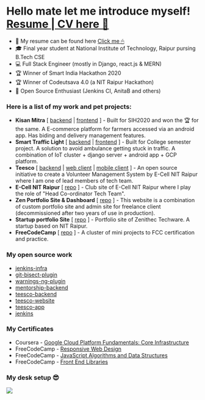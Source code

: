 # Hello mate let me introduce myself! [Resume | CV here 📁](https://docs.google.com/document/d/13jLJZmVaOoLgF61zIrtF7Yj1wDwP8RN9tVCR8It8bDU/edit?usp=sharing)

- 📁 My resume can be found here [Click me 🖱](https://docs.google.com/document/d/13jLJZmVaOoLgF61zIrtF7Yj1wDwP8RN9tVCR8It8bDU/edit?usp=sharing)
- 🎓 Final year student at National Institute of Technology, Raipur pursing B.Tech CSE
- 💻 Full Stack Engineer (mostly in Django, react.js & MERN)
- 🏆 Winner of Smart India Hackathon 2020
- 🏆 Winner of Codeutsava 4.0 (a NIT Raipur Hackathon)
- 🍧 Open Source Enthusiast (Jenkins CI, AnitaB and others)  


### Here is a list of my work and pet projects:

- **Kisan Mitra** [ [backend](https://github.com/naveennvrgup/binaries_web_codeutsava4) | [frontend](https://github.com/ethicalrushi/binaries_app_codeutsava4) ] - Built for SIH2020 and won the 🏆 for the same. A E-commerce platform for farmers accessed via an android app. Has biding and delivery management features.
- **Smart Traffic Light** [ [backend](https://github.com/naveennvrgup/smart-traffic-light) | [frontend](https://github.com/ShristiAgrawal/Smart_traffic_light) ] - Built for College semester project. A solution to avoid ambulance getting stuck in traffic. A combination of IoT cluster + django server + android app + GCP platform.
- **Teesco** [ [backend](https://github.com/naveennvrgup/teesco-backend/tree/dev) | [web client](https://github.com/naveennvrgup/teesco-website) | [mobile client](https://github.com/naveennvrgup/teesco-app) ] - An open source initiative to create a Volunteer Management System by E-Cell NIT Raipur where I am one of lead members of tech team.
- **E-Cell NIT Raipur** [ [repo](https://github.com/ECellNitrr/EcellWeb2k19) ] - Club site of E-Cell NIT Raipur where I play the role of "Head Co-ordinator Tech Team". 
- **Zen Portfolio Site & Dashboard** [ [repo](https://github.com/naveennvrgup/zen-ca-mail) ] - This website is a combination of custom portfolio  site and admin site for freelance client (decommissioned after two years of use in production).
- **Startup portfolio Site** [ [repo](https://github.com/naveennvrgup/zenithec) ] - Portfolio site of Zenithec Techware. A startup based on NIT Raipur.
- **FreeCodeCamp** [ [repo](https://github.com/naveennvrgup/free-code-camp) ] - A cluster of mini projects to FCC certification and practice.


### My open source work
- [jenkins-infra](https://github.com/jenkins-infra/jenkins-infra/pulls?q=is%3Apr+author%3Anaveennvrgup)
- [git-bisect-plugin](https://github.com/jenkinsci/git-bisect-plugin/pulls?q=is%3Apr+author%3Anaveennvrgup)
- [warnings-ng-plugin](https://github.com/jenkinsci/warnings-ng-plugin/pulls?q=is%3Apr+author%3Anaveennvrgup)
- [mentorship-backend](https://github.com/anitab-org/mentorship-backend/pulls?q=is%3Apr+author%3Anaveennvrgup+)
- [teesco-backend](https://github.com/ECellNitrr/teesco-backend/pulls?q=is%3Apr+author%3Anaveennvrgup)
- [teesco-website](https://github.com/ECellNitrr/teesco-website/pulls?q=is%3Apr+author%3Anaveennvrgup)
- [teesco-app](https://github.com/ECellNitrr/teesco-app/pulls?q=is%3Apr+author%3Anaveennvrgup)
- [jenkins](https://github.com/jenkinsci/jenkins/pulls?q=is%3Apr+author%3Anaveennvrgup)

### My Certificates
- Coursera - [Google Cloud Platform Fundamentals: Core Infrastructure](https://coursera.org/share/2c3cfd75490bc49c1c63e3d6ca2db30b)
- FreeCodeCamp - [Responsive Web Design](https://www.freecodecamp.org/certification/fcc4875e22d-b42b-4889-ba8c-cfa9860187ac/responsive-web-design)
- FreeCodeCamp - [JavaScript Algorithms and Data Structures](https://www.freecodecamp.org/certification/fcc4875e22d-b42b-4889-ba8c-cfa9860187ac/javascript-algorithms-and-data-structures)
- FreeCodeCamp - [Front End Libraries](https://www.freecodecamp.org/certification/fcc4875e22d-b42b-4889-ba8c-cfa9860187ac/front-end-libraries)

### My desk setup 😎
<img src='pics/desk-setup.jpg'/>

